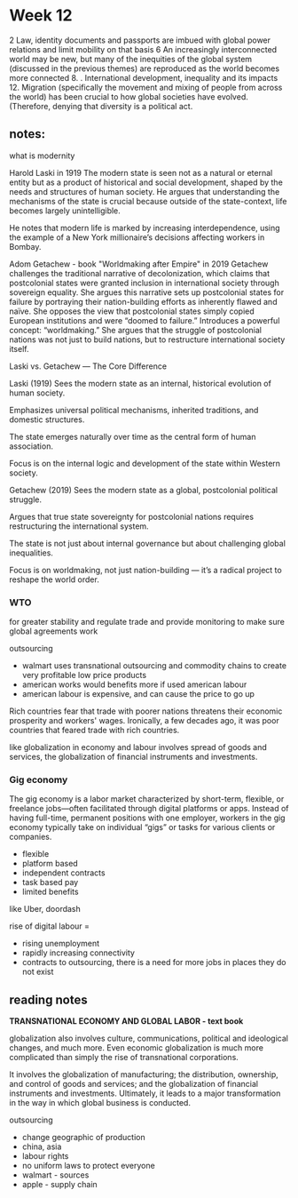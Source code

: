 # Week 12

2 Law, identity documents and 
passports are imbued with global 
power relations and limit mobility 
on that basis
6 An increasingly interconnected world 
may be new, but many of the inequities 
of the global system (discussed in the 
previous themes) are reproduced as the 
world becomes more connected
8. . International development, 
inequality and its impacts 
12. Migration (specifically the movement and mixing 
of people from across the world) has been crucial to 
how global societies have evolved. (Therefore, 
denying that diversity is a political act.


## notes: 

what is modernity

Harold Laski in 1919
The modern state is seen not as a natural or eternal entity but as a product of historical and social development, shaped by the needs and structures of human society.
He argues that understanding the mechanisms of the state is crucial because outside of the state-context, life becomes largely unintelligible.

He notes that modern life is marked by increasing interdependence, using the example of a New York millionaire’s decisions affecting workers in Bombay. 

Adom Getachew - book "Worldmaking after Empire" in 2019
Getachew challenges the traditional narrative of decolonization, which claims that postcolonial states were granted inclusion in international society through sovereign equality. She argues this narrative sets up postcolonial states for failure by portraying their nation-building efforts as inherently flawed and naïve.
She opposes the view that postcolonial states simply copied European institutions and were “doomed to failure.”
Introduces a powerful concept: “worldmaking.” She argues that the struggle of postcolonial nations was not just to build nations, but to restructure international society itself. 


Laski vs. Getachew — The Core Difference

Laski (1919)
Sees the modern state as an internal, historical evolution of human society.

Emphasizes universal political mechanisms, inherited traditions, and domestic structures.

The state emerges naturally over time as the central form of human association.

Focus is on the internal logic and development of the state within Western society.

Getachew (2019)
Sees the modern state as a global, postcolonial political struggle.

Argues that true state sovereignty for postcolonial nations requires restructuring the international system.

The state is not just about internal governance but about challenging global inequalities.

Focus is on worldmaking, not just nation-building — it’s a radical project to reshape the world order.

### WTO
for greater stability and regulate trade and provide monitoring to make sure global agreements work


outsourcing
- walmart uses transnational outsourcing and commodity chains to create very profitable low price products
- american works would benefits more if used american labour
- american labour is expensive, and can cause the price to go up

Rich countries fear that trade with poorer nations threatens their economic prosperity and workers' wages. Ironically, a few decades ago, it was poor countries that feared trade with rich countries.

like globalization in economy and labour involves spread of goods and services, the globalization of financial instruments and investments.


### Gig economy
The gig economy is a labor market characterized by short-term, flexible, or freelance jobs—often facilitated through digital platforms or apps. Instead of having full-time, permanent positions with one employer, workers in the gig economy typically take on individual “gigs” or tasks for various clients or companies.
- flexible
- platform based
- independent contracts
- task based pay
- limited benefits

like Uber, doordash

rise of digital labour = 
- rising unemployment
- rapidly increasing connectivity
- contracts to outsourcing, there is a need for more jobs in places they do not exist



## reading notes

**TRANSNATIONAL ECONOMY AND GLOBAL LABOR - text book**

globalization also involves culture, communications, political and ideological changes, and much more. Even economic globalization is much more complicated than simply the rise of transnational corporations.

It involves the globalization of manufacturing;
the distribution, ownership, and control of goods and services; and the
globalization of financial instruments and investments. Ultimately, it leads
to a major transformation in the way in which global business is conducted.


outsourcing
- change geographic of production
- china, asia
- labour rights
- no uniform laws to protect everyone
- walmart - sources
- apple - supply chain
